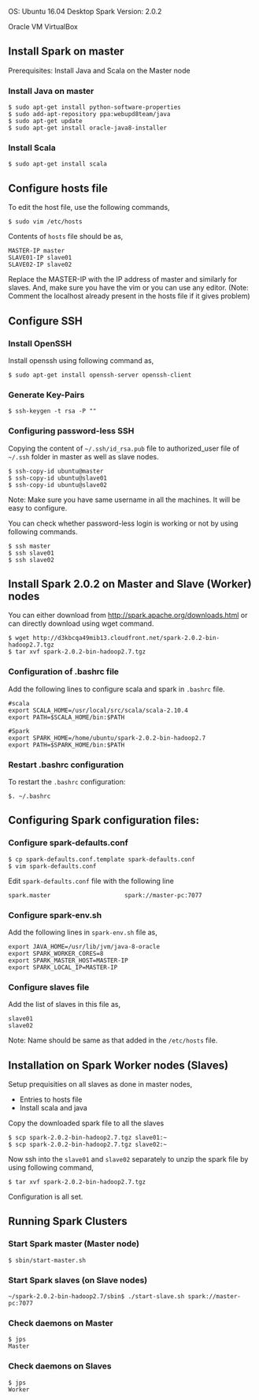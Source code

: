 OS: Ubuntu 16.04 Desktop
Spark Version: 2.0.2

Oracle VM VirtualBox

## Install Spark on master

Prerequisites: Install Java and Scala on the Master node

### Install Java on master
    $ sudo apt-get install python-software-properties
    $ sudo add-apt-repository ppa:webupd8team/java
    $ sudo apt-get update
    $ sudo apt-get install oracle-java8-installer

### Install Scala
    $ sudo apt-get install scala

## Configure hosts file
To edit the host file, use the following commands,

    $ sudo vim /etc/hosts

Contents of `hosts` file should be as,

    MASTER-IP master
    SLAVE01-IP slave01
    SLAVE02-IP slave02

Replace the MASTER-IP with the IP address of master and similarly for slaves. 
And, make sure you have the vim or you can use any editor.
(Note: Comment the localhost already present in the hosts file if it gives problem)

## Configure SSH

### Install OpenSSH
Install openssh using following command as,

    $ sudo apt-get install openssh-server openssh-client

### Generate Key-Pairs
    $ ssh-keygen -t rsa -P ""

### Configuring password-less SSH
Copying the content of `~/.ssh/id_rsa.pub` file to authorized_user file of `~/.ssh` folder in master as well as slave nodes.

    $ ssh-copy-id ubuntu@master
    $ ssh-copy-id ubuntu@slave01
    $ ssh-copy-id ubuntu@slave02

Note: Make sure you have same username in all the machines. It will be easy to configure.

You can check whether password-less login is working or not by using following commands.

    $ ssh master
    $ ssh slave01
    $ ssh slave02


## Install Spark 2.0.2 on Master and Slave (Worker) nodes

You can either download from http://spark.apache.org/downloads.html or can directly download using wget command.

    $ wget http://d3kbcqa49mib13.cloudfront.net/spark-2.0.2-bin-hadoop2.7.tgz  
    $ tar xvf spark-2.0.2-bin-hadoop2.7.tgz

### Configuration of .bashrc file
Add the following lines to configure scala and spark in `.bashrc` file.

```
#scala
export SCALA_HOME=/usr/local/src/scala/scala-2.10.4
export PATH=$SCALA_HOME/bin:$PATH

#Spark
export SPARK_HOME=/home/ubuntu/spark-2.0.2-bin-hadoop2.7
export PATH=$SPARK_HOME/bin:$PATH
```

### Restart .bashrc configuration
To restart the `.bashrc` configuration:

    $. ~/.bashrc 

## Configuring Spark configuration files:

### Configure spark-defaults.conf

    $ cp spark-defaults.conf.template spark-defaults.conf
    $ vim spark-defaults.conf

Edit `spark-defaults.conf` file with the following line

    spark.master                     spark://master-pc:7077

### Configure spark-env.sh
Add the following lines in `spark-env.sh` file as,

```
export JAVA_HOME=/usr/lib/jvm/java-8-oracle
export SPARK_WORKER_CORES=8
export SPARK_MASTER_HOST=MASTER-IP
export SPARK_LOCAL_IP=MASTER-IP
```

### Configure slaves file

Add the list of slaves in this file as,
```
slave01
slave02
```
Note: Name should be same as that added in the `/etc/hosts` file.

## Installation on Spark Worker nodes (Slaves)

Setup prequisities on all slaves as done in master nodes,

- Entries to hosts file
- Install scala and java

Copy the downloaded spark file to all the slaves

```
$ scp spark-2.0.2-bin-hadoop2.7.tgz slave01:~
$ scp spark-2.0.2-bin-hadoop2.7.tgz slave02:~
```

Now ssh into the `slave01` and `slave02` separately to unzip the spark file by using following command,

    $ tar xvf spark-2.0.2-bin-hadoop2.7.tgz

Configuration is all set.


## Running Spark Clusters

### Start Spark master (Master node)
    $ sbin/start-master.sh

### Start Spark slaves (on Slave nodes)
    ~/spark-2.0.2-bin-hadoop2.7/sbin$ ./start-slave.sh spark://master-pc:7077

### Check daemons on Master
```
$ jps
Master
```
### Check daemons on Slaves
```
$ jps
Worker
```
